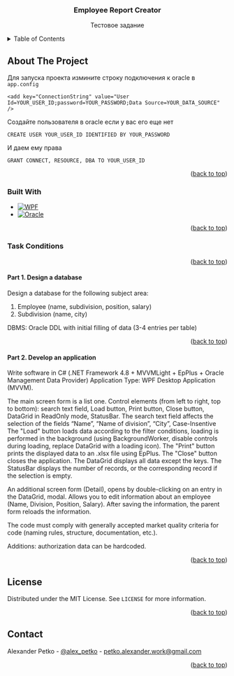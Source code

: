 <a name="readme-top"></a>

<!-- PROJECT LOGO -->
<br />
<div align="center">
<h3 align="center">Employee Report Creator</h3>
  <p align="center">
    Тестовое задание
  </p>
</div>



<!-- TABLE OF CONTENTS -->
<details>
  <summary>Table of Contents</summary>
  <ol>
    <li>
      <a href="#about-the-project">About The Project</a>
      <ul>
        <li><a href="#built-with">Built With</a></li>
        <li>
          <a href="#task-conditions">Task Conditions</a>
          <ul>
            <li><a href="#part-1">Part 1. Design a database</a></li>
            <li><a href="#part-2">Part 2. Develop an application</a></li>
          </ul>
        </li>
      </ul>
    </li>
    <li><a href="#license">License</a></li>
    <li><a href="#contact">Contact</a></li>
  </ol>
</details>



<!-- ABOUT THE PROJECT -->
## About The Project

Для запуска проекта измините строку подключения к oracle в `app.config`

```
<add key="ConnectionString" value="User Id=YOUR_USER_ID;password=YOUR_PASSWORD;Data Source=YOUR_DATA_SOURCE" />
```
Создайте пользователя в oracle если у вас его еще нет
```
CREATE USER YOUR_USER_ID IDENTIFIED BY YOUR_PASSWORD
```
И даем ему права
```
GRANT CONNECT, RESOURCE, DBA TO YOUR_USER_ID
```

<p align="right">(<a href="#readme-top">back to top</a>)</p>



### Built With

* [![WPF][wpf-shield]][wpf-url]
* [![Oracle][oracle-shield]][oracle-url]
  
<p align="right">(<a href="#readme-top">back to top</a>)</p>



### Task Conditions

<p align="right">(<a href="#readme-top">back to top</a>)</p>



#### Part 1. Design a database

Design a database for the following subject area:
1) Employee (name, subdivision, position, salary)
2) Subdivision (name, city)
  
DBMS: Oracle
DDL with initial filling of data (3-4 entries per table)

<p align="right">(<a href="#readme-top">back to top</a>)</p>



#### Part 2. Develop an application

Write software in C# (.NET Framework 4.8 + MVVMLight + EpPlus + Oracle Management Data Provider)
Application Type: WPF Desktop Application (MVVM).

The main screen form is a list one.
Control elements (from left to right, top to bottom): search text field, Load button, Print button, Close button, DataGrid in ReadOnly mode, StatusBar.
The search text field affects the selection of the fields “Name”, “Name of division”, “City”, Case-Insentive
The "Load" button loads data according to the filter conditions, loading is performed in the background (using BackgroundWorker, disable controls during loading, replace DataGrid with a loading icon).
The "Print" button prints the displayed data to an .xlsx file using EpPlus.
The "Close" button closes the application.
The DataGrid displays all data except the keys.
The StatusBar displays the number of records, or the corresponding record if the selection is empty.

An additional screen form (Detail), opens by double-clicking on an entry in the DataGrid, modal.
Allows you to edit information about an employee (Name, Division, Position, Salary).
After saving the information, the parent form reloads the information.

The code must comply with generally accepted market quality criteria for code (naming rules, structure, documentation, etc.).

Additions: authorization data can be hardcoded.

<p align="right">(<a href="#readme-top">back to top</a>)</p>


<!-- LICENSE -->
## License

Distributed under the MIT License. See `LICENSE` for more information.

<p align="right">(<a href="#readme-top">back to top</a>)</p>



<!-- CONTACT -->
## Contact

Alexander Petko - [@alex_petko](https://t.me/alex_petko) - petko.alexander.work@gmail.com

<p align="right">(<a href="#readme-top">back to top</a>)</p>



<!-- MARKDOWN LINKS & IMAGES -->
<!-- https://www.markdownguide.org/basic-syntax/#reference-style-links -->
<!-- https://shields.io -->
<!-- https://simpleicons.org -->
[wpf-shield]: https://img.shields.io/badge/WPF-%23512BD4?style=for-the-badge&logo=c%23
[wpf-url]: https://learn.microsoft.com/en-us/dotnet/desktop/wpf/overview/?view=netdesktop-8.0
[oracle-shield]: https://img.shields.io/badge/Oracle-%23F56640?style=for-the-badge&logo=Oracle&labelColor=%23F56640
[oracle-url]: https://www.oracle.com/

